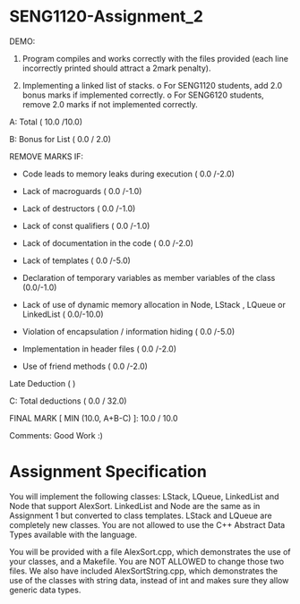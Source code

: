# SENG1120-Assignment_2
DEMO:

1. Program compiles and works correctly with the files provided (each line incorrectly printed should attract a 2mark penalty). 

2. Implementing a linked list of stacks. o For SENG1120 students, add 2.0 bonus marks if implemented correctly. o For SENG6120 students, remove 2.0 marks if not implemented correctly. 
 
A: Total ( 10.0 /10.0)         

B: Bonus for List<LStack> ( 0.0 / 2.0) 

REMOVE MARKS IF: 

  - Code leads to memory leaks during execution ( 0.0 /-2.0) 

  - Lack of macroguards ( 0.0 /-1.0)

  - Lack of destructors ( 0.0 /-1.0) 

  - Lack of const qualifiers ( 0.0 /-1.0) 

  - Lack of documentation in the code ( 0.0 /-2.0) 

  - Lack of templates ( 0.0 /-5.0) 

  - Declaration of temporary variables as member variables of the class (0.0/-1.0)

  - Lack of use of dynamic memory allocation in Node, LStack , LQueue or LinkedList ( 0.0/-10.0)

  - Violation of encapsulation / information hiding ( 0.0 /-5.0) 

  - Implementation in header files ( 0.0 /-2.0) 

  - Use of friend methods ( 0.0 /-2.0)

Late Deduction (  ) 
 
C: Total deductions ( 0.0 / 32.0) 

FINAL MARK [ MIN (10.0, A+B-C) ]: 10.0 / 10.0 

Comments: Good Work :) 

# Assignment Specification

You will implement the following classes: LStack, LQueue, LinkedList and Node that support AlexSort. LinkedList and Node are the same as in Assignment 1 but converted to class templates. LStack and LQueue are completely new classes. You are not allowed to use the C++ Abstract Data Types available with the language. 

You will be provided with a file AlexSort.cpp, which demonstrates the use of your classes, and a Makefile. You are NOT ALLOWED to change those two files. We also have included AlexSortString.cpp, which demonstrates the use of the classes with string data, instead of int and makes sure they allow generic data types.
